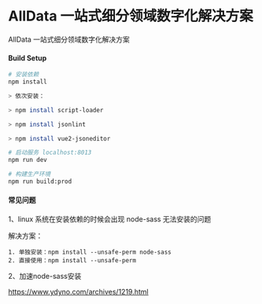 # AllData 一站式细分领域数字化解决方案

AllData 一站式细分领域数字化解决方案


#### Build Setup
``` bash
# 安装依赖
npm install

> 依次安装： 

> npm install script-loader

> npm install jsonlint

> npm install vue2-jsoneditor

# 启动服务 localhost:8013
npm run dev

# 构建生产环境
npm run build:prod
```

#### 常见问题

1、linux 系统在安装依赖的时候会出现 node-sass 无法安装的问题

解决方案：
```
1. 单独安装：npm install --unsafe-perm node-sass 
2. 直接使用：npm install --unsafe-perm
```

2、加速node-sass安装

https://www.ydyno.com/archives/1219.html

